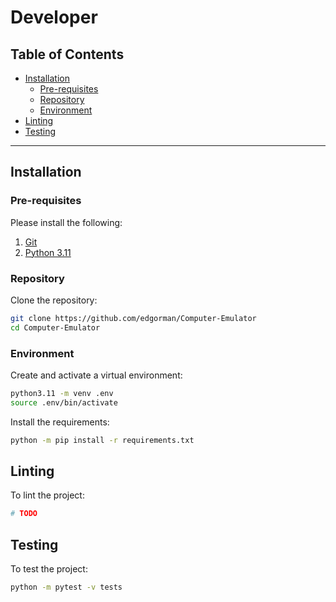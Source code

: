 # Developer

## Table of Contents

* [Installation](#installation)
    * [Pre-requisites](#pre-requisites)
    * [Repository](#repository)
    * [Environment](#environment)
* [Linting](#linting)
* [Testing](#testing)

---

## Installation

### Pre-requisites

Please install the following:

1. [Git](https://git-scm.com/book/en/v2/Getting-Started-Installing-Git)
2. [Python 3.11](https://www.python.org/downloads/)

### Repository

Clone the repository:

```bash
git clone https://github.com/edgorman/Computer-Emulator
cd Computer-Emulator
```

### Environment

Create and activate a virtual environment:

```bash
python3.11 -m venv .env
source .env/bin/activate
```

Install the requirements:

```bash
python -m pip install -r requirements.txt 
```

## Linting

To lint the project:

```bash
# TODO
```

## Testing

To test the project:

```bash
python -m pytest -v tests
```
